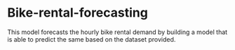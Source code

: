 # Bike-rental-forecasting
This model forecasts the hourly bike rental demand by building a model that is able to predict the same based on the dataset provided.
